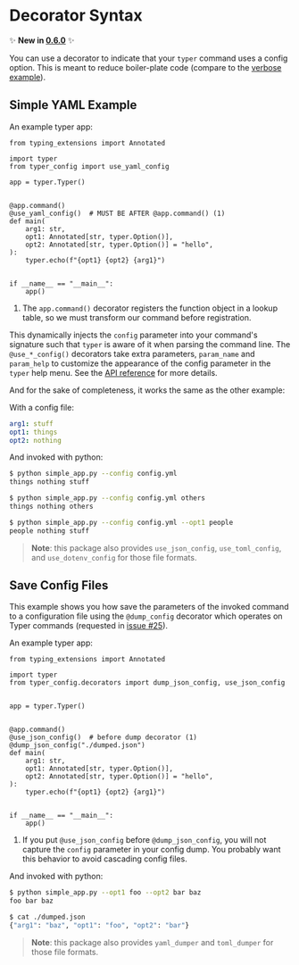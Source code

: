 # Decorator Syntax

✨ **New in [0.6.0](https://github.com/maxb2/typer-config/releases/tag/0.6.0)** ✨

You can use a decorator to indicate that your `typer` command uses a config option.
This is meant to reduce boiler-plate code (compare to the [verbose example](/examples/simple_yaml)).

## Simple YAML Example

An example typer app:
```{.python title="simple_app.py" test="true"}
from typing_extensions import Annotated

import typer
from typer_config import use_yaml_config

app = typer.Typer()


@app.command()
@use_yaml_config()  # MUST BE AFTER @app.command() (1)
def main(
    arg1: str,
    opt1: Annotated[str, typer.Option()],
    opt2: Annotated[str, typer.Option()] = "hello",
):
    typer.echo(f"{opt1} {opt2} {arg1}")


if __name__ == "__main__":
    app()
```

1. The `app.command()` decorator registers the function object in a lookup table, so we must transform our command before registration.

This dynamically injects the `config` parameter into your command's signature such that `typer` is aware of it when parsing the command line.
The `@use_*_config()` decorators take extra parameters, `param_name` and `param_help` to customize the appearance of the config parameter in the `typer` help menu. See the [API reference](/api/#typer_config.decorators.use_config) for more details.

And for the sake of completeness, it works the same as the other example:

With a config file:

```yaml title="config.yml"
arg1: stuff
opt1: things
opt2: nothing
```

And invoked with python:

```{.bash title="Terminal"}
$ python simple_app.py --config config.yml
things nothing stuff

$ python simple_app.py --config config.yml others
things nothing others

$ python simple_app.py --config config.yml --opt1 people
people nothing stuff
```

> **Note**: this package also provides `use_json_config`, `use_toml_config`, and `use_dotenv_config` for those file formats.

<!---
```{.python test="true" write="false"}
from typer.testing import CliRunner

RUNNER = CliRunner()

conf = "config.yml"


result = RUNNER.invoke(app, ["--config", conf])

assert result.exit_code == 0, f"Loading failed for {conf}\n\n{result.stdout}"
assert result.stdout.strip() == "things nothing stuff", f"Unexpected output for {conf}"


result = RUNNER.invoke(app, ["--config", conf, "others"])

assert result.exit_code == 0, f"Loading failed for {conf}\n\n{result.stdout}"
assert result.stdout.strip() == "things nothing others", f"Unexpected output for {conf}"

result = RUNNER.invoke(app, ["--config", conf, "--opt1", "people"])

assert result.exit_code == 0, f"Loading failed for {conf}\n\n{result.stdout}"
assert result.stdout.strip() == "people nothing stuff", f"Unexpected output for {conf}"
```
--->

## Save Config Files

This example shows you how save the parameters of the invoked command to a configuration file using the `@dump_config` decorator which operates on Typer commands (requested in [issue #25](https://github.com/maxb2/typer-config/issues/25)).

An example typer app:
```{.python title="simple_app.py" test="true"}
from typing_extensions import Annotated

import typer
from typer_config.decorators import dump_json_config, use_json_config


app = typer.Typer()


@app.command()
@use_json_config()  # before dump decorator (1)
@dump_json_config("./dumped.json")
def main(
    arg1: str,
    opt1: Annotated[str, typer.Option()],
    opt2: Annotated[str, typer.Option()] = "hello",
):
    typer.echo(f"{opt1} {opt2} {arg1}")


if __name__ == "__main__":
    app()
```

1. If you put `@use_json_config` before `@dump_json_config`, you will not capture the `config` parameter in your config dump. You probably want this behavior to avoid cascading config files.


And invoked with python:

```{.bash title="Terminal"}
$ python simple_app.py --opt1 foo --opt2 bar baz
foo bar baz

$ cat ./dumped.json
{"arg1": "baz", "opt1": "foo", "opt2": "bar"}
```

> **Note**: this package also provides `yaml_dumper` and `toml_dumper` for those file formats.

<!---
```{.python test="true" write="false"}
from typer.testing import CliRunner

import json, os

RUNNER = CliRunner()

result = RUNNER.invoke(app, ["--opt1", "foo", "--opt2", "bar", "baz"])

assert result.exit_code == 0, "Application failed"
assert result.stdout.strip() == "foo bar baz", "Unexpected output"


assert os.path.isfile("./dumped.json"), "Saved file does not exist"

with open("./dumped.json", "r") as f:
    assert json.load(f) == {
        "opt1": "foo",
        "opt2": "bar",
        "arg1": "baz",
    }, "Saved file has wrong contents"
```
--->